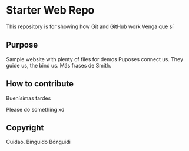 # Starter Web Repo

This repository is for showing how Git and GitHub work
Venga que sí


## Purpose

Sample website with plenty of files for demos
Puposes connect us. They guide us, the bind us.
Más frases de Smith.

## How to contribute

Buenísimas tardes

Please do something xd

## Copyright 

Cuidao. Binguido Bónguidi
